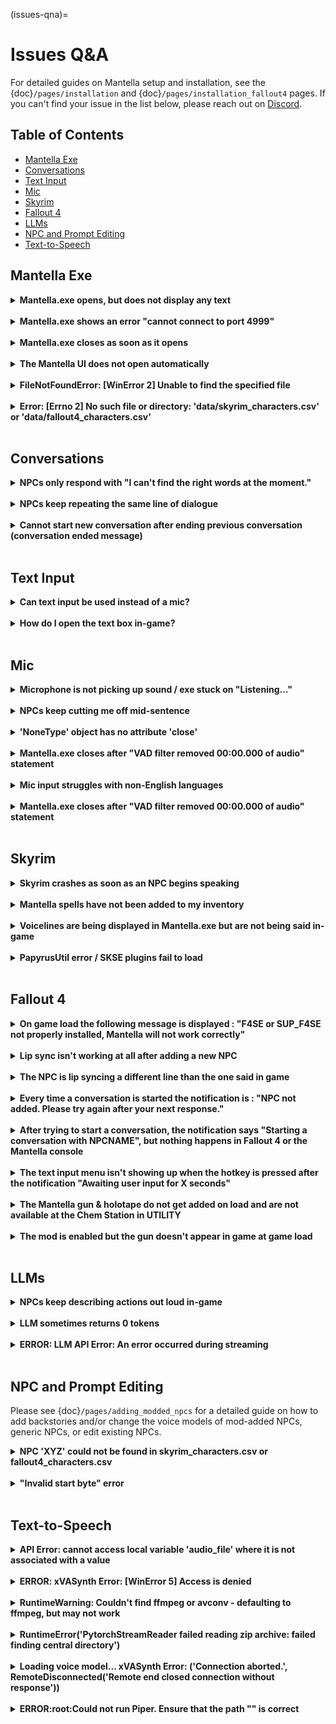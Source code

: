 (issues-qna)=
# Issues Q&A
For detailed guides on Mantella setup and installation, see the {doc}`/pages/installation` and {doc}`/pages/installation_fallout4` pages. If you can't find your issue in the list below, please reach out on [Discord](https://discord.gg/Q4BJAdtGUE).

## Table of Contents
- [Mantella Exe](#mantella-exe)
- [Conversations](#conversations)
- [Text Input](#text-input)
- [Mic](#mic)
- [Skyrim](#skyrim)
- [Fallout 4](#fallout-4)
- [LLMs](#llms)
- [NPC and Prompt Editing](#npc-and-prompt-editing)
- [Text-to-Speech](#text-to-speech)

## Mantella Exe
<details>
<summary><strong>Mantella.exe opens, but does not display any text</strong></summary>

Ensure that you are not running Mantella.exe via a Vortex / Mod Organizer 2 shortcut, as this does not start the program properly. Otherwise, it may take some time to start when running for the first time.
</details>
<br>

<details>
<summary><strong>Mantella.exe shows an error "cannot connect to port 4999"</strong></summary>

This is likely an issue with your antivirus / firewall blocking Mantella from connecting to your game. Please allow Mantella.exe through your firewall and add it to your antivirus's whitelist. Mantella.exe can be found in `your mods folder\Mantella\SKSE\Plugins\MantellaSoftware\Mantella.exe`.
</details>
<br>

<details>
<summary><strong>Mantella.exe closes as soon as it opens</strong></summary>

This is likely an issue with your antivirus / firewall blocking Mantella from connecting to your game. Please allow Mantella.exe through your firewall and add it to your antivirus's whitelist. Mantella.exe can be found in `your mods folder\Mantella\SKSE\Plugins\MantellaSoftware\Mantella.exe`.
</details>
<br>

<details>
<summary><strong>The Mantella UI does not open automatically</strong></summary>

The Mantella UI should open in your browser when the Mantella exe starts, but if it does not, it can be accessed here: [http://localhost:4999/ui/?__theme=dark](http://localhost:4999/ui/?__theme=dark).

Note that in order to access the Mantella UI, the Mantella exe needs to be running.
</details>
<br>

<details>
<summary><strong>FileNotFoundError: [WinError 2] Unable to find the specified file</strong></summary>

This error often occurs if your Mantella save data is automatically storing on OneDrive. Please try navigating to `your mods folder\Mantella\SKSE\Plugins\MantellaSoftware\custom_user_folder.ini` and setting the path within this file to a folder that OneDrive does not have access to.
</details>
<br>

<details>
<summary><strong>Error: [Errno 2] No such file or directory: 'data/skyrim_characters.csv' or 'data/fallout4_characters.csv'</strong></summary>

This may be caused by `Mantella.exe` being ran through MO2 or Vortex. `Mantella.exe` will start itself automatically when you start the game.
</details>
<br>


## Conversations
<details>
<summary><strong>NPCs only respond with "I can't find the right words at the moment."</strong></summary>

This either means the LLM server is currently down or the API key has not been set up correctly / is missing payment information. If it is the latter issue, please check Documents/My Games/Mantella/logging.log to see the exact error.
</details>
<br>

<details>
<summary><strong>NPCs keep repeating the same line of dialogue</strong></summary>

This is likely a permissions issue with Mantella accessing your game folder. If your game folder is installed in Program Files, please move it to a [different folder](https://art-from-the-machine.github.io/Mantella/pages/installation.html#skyrim). 

If this only happens occasionally, it is likely because the next voiceline is being activated before the voiceline file is ready. You can mitigate this by increasing the value of `Wait Time Buffer` in the `Large Language Model -> Advanced` tab in the [Mantella UI](https://art-from-the-machine.github.io/Mantella/pages/installation.html#mantella-ui).
</details>
<br>

<details>
<summary><strong>Cannot start new conversation after ending previous conversation (conversation ended message)</strong></summary>

You might need to say something in the mic / type something in the text box for Mantella to realize that the conversation has ended (while it is on "Listening..." / "Waiting for player input..." it does not actively look out for the conversation ending). It is best to end conversations by simply saying / typing "goodbye" to avoid this issue.
</details>
<br>


## Text Input
<details>
<summary><strong>Can text input be used instead of a mic?</strong></summary>

Yes. Go to Mantella's MCM menu in-game and disable mic input to enable text input. The default key to open the text box is H (this key can be changed in the MCM settings). [UIExtensions](https://www.nexusmods.com/skyrimspecialedition/mods/17561) is required for text input to work.
</details>
<br>

<details>
<summary><strong>How do I open the text box in-game?</strong></summary>

The default key to open the text box is H (this key can be changed in Mantella's MCM settings). [UIExtensions](https://www.nexusmods.com/skyrimspecialedition/mods/17561) is required for text input to work.
</details>
<br>


## Mic
<details>
<summary><strong>Microphone is not picking up sound / exe stuck on "Listening..."</strong></summary>

Make sure that your mic is picking up correctly on other software and that it is set as your default. For example, you can go to User Settings -> Voice & Video on Discord to test your mic. Otherwise, try adjusting the `Audio Threshold` setting under the `Speech-to-Text` tab of the [Mantella UI](https://art-from-the-machine.github.io/Mantella/pages/installation.html#mantella-ui) (following the instructions provided for that setting). If all else fails, make sure that no other microphones are plugged in except the one you want to use. There may be a rogue microphone such as a webcam picking up as your default.
</details>
<br>

<details>
<summary><strong>NPCs keep cutting me off mid-sentence</strong></summary>

You can increase the `Pause Threshold` (how many seconds of silence before your mic input is cut off) in the `Speech-to-Text` tab of the Mantella UI.
</details>
<br>

<details>
<summary><strong>'NoneType' object has no attribute 'close'</strong></summary>

This error means that Whisper is unable to find a connected microphone. Please ensure that you have a working microphone plugged in and enabled.
</details>
<br>

<details>
<summary><strong>Mantella.exe closes after "VAD filter removed 00:00.000 of audio" statement</strong></summary>

This is an issue related to CUDA. Please try setting `Process Device` to "cpu" under the `Speech-to-Text -> Advanced` tab of the [Mantella UI](https://art-from-the-machine.github.io/Mantella/pages/installation.html#mantella-ui).
</details>
<br>

<details>
<summary><strong>Mic input struggles with non-English languages</strong></summary>

The default speech-to-text model, Moonshine, struggles to transcribe non-English languages. Please try switching to Whisper via the `Speech-to-Text`->`STT Service` setting in the Mantella UI.
</details>
<br>

<details>
<summary><strong>Mantella.exe closes after "VAD filter removed 00:00.000 of audio" statement</strong></summary>

This is an issue related to CUDA. Please try setting `Process Device` to "cpu" under the `Speech-to-Text -> Advanced` tab of the [Mantella UI](https://art-from-the-machine.github.io/Mantella/pages/installation.html#mantella-ui).
</details>
<br>


## Skyrim
<details>
<summary><strong>Skyrim crashes as soon as an NPC begins speaking</strong></summary>

Mantella can sometimes have compatability issues with [Fuz Ro D'oh](https://www.nexusmods.com/skyrimspecialedition/mods/15109). Please try running Mantella with Fuz Ro D'oh disabled.
</details>
<br>

<details>
<summary><strong>Mantella spells have not been added to my inventory</strong></summary>

This is an issue with the way the Mantella mod has been installed. Please ensure any previous versions of Mantella have been completely removed before installing the new version:

Open Skyrim, end all Mantella conversations and unequip the Mantella spell, and create a save. In your mod manager, disable the old Mantella mod. Open your newly created save and create another save (now with no Mantella mod). Finally, in your mod manager enable the new Mantella mod. This should effectively "reset" the mod. When you next open your recent save, you should see a notification that the Mantella spell has been added to your inventory.
</details>
<br>

<details>
<summary><strong>Voicelines are being displayed in Mantella.exe but are not being said in-game</strong></summary>

Try creating a save and then reloading that save. This ensures that the Mantella voice files get registered correctly. 

If the above fails, a more unlikely reason for voicelines not playing is if you have updated the Mantella mod with a more recent version by replacing files in the mod's folder. If this is the case, open Skyrim, end all Mantella conversations and unequip the Mantella spell, and create a save. In your mod manager, disable the old Mantella mod. Open your newly created save and create another save (now with no Mantella mod). Finally, in your mod manager enable the new Mantella mod. This should effectively "reset" the mod. When you next open your recent save, you should see a notification that the Mantella spell has been added to your inventory.
</details>
<br>

<details>
<summary><strong>PapyrusUtil error / SKSE plugins fail to load</strong></summary>

Please ensure you have installed the correct versions of Mantella's required mods for your Skyrim version. You can check your Skyrim version by right-clicking its exe file in your Skyrim folder and going to Properties -> Details -> File version. VR users can just download the VR version of each mod if available, or SE if not.
</details>
<br>


## Fallout 4
<details>
<summary><strong>On game load the following message is displayed : "F4SE or SUP_F4SE not properly installed, Mantella will not work correctly"</strong></summary>

Multiples reasons can cause this issue:

1: Invalid or absent F4SE install, make sure to download the one from this link : [F4SE](https://f4se.silverlock.org/). Make sure to download the appropriate version (desktop or VR).

2: Incorrect FO4 version number. Mantella is supposed to run with version 1.10.163.0 (for Fallout 4 desktop) or 1.2.72.0 (for Fallout 4 VR).

3: [SUP F4SE](https://www.nexusmods.com/fallout4/mods/55419) or [SUP F4SEVR](https://www.nexusmods.com/fallout4/mods/64420) (whichever is appropriate for your game) isn't correctly installed.

4: Make sure you're actually launching the game with : f4se_loader.exe

5: If you are running the mod via the GOG version of Fallout 4, you might encounter issues getting F4SE to load, see [this workaround](https://github.com/ModOrganizer2/modorganizer/issues/1856#issuecomment-1685925528)

</details>
<br>

<details>
<summary><strong>Lip sync isn't working at all after adding a new NPC</strong></summary>

Lip files need to be present at launch for the game to register it. Restarting Fallout 4 should correct the issue. The Mantella Mod on the Mod Nexus will cover all the base game and all the main DLCs but any other NPC will need to have a lip file named 00001ED2_1.lip present at launch in its voice type folder in data\Sound\Voice\Mantella.esp
</details>
<br>

<details>
<summary><strong>The NPC is lip syncing a different line than the one said in game</strong></summary>

This might be caused by an invalid mod file path (ex: a file path pointing to for another game's data folder). Double check the file paths. Please note that there is a known issue in Fallout 4 that causes lip sync to be cut short for longer lines.
</details>
<br>

<details>
<summary><strong>Every time a conversation is started the notification is : "NPC not added. Please try again after your next response."</strong></summary>

Multiples reasons can cause this issue:

1: Invalid game file path in the config.ini. Double check your filepath for `fallout4_folder` or `fallout4VR_folder`.

2: Wrong game set in the config.ini, double check the value for `game = ` 

3: If you're running a modlist that uses Root builder, there might be a sync issue between Mantella and your game. Make sure you load the game first then load Mantella after to avoid the _Mantella text files getting out of sync.

4: Double check that you installed the correct version of the Mantella Mod : desktop or VR.

</details>
<br>

<details>
<summary><strong>After trying to start a conversation, the notification says "Starting a conversation with NPCNAME", but nothing happens in Fallout 4 or the Mantella console</strong></summary>

Multiples reasons can cause this issue:

1: Invalid game file path in the config.ini. Double check your filepath for `fallout4_folder` or `fallout4VR_folder`.

2: Wrong game set in the config.ini. Double check the value for `game = ` 

</details>
<br>

<details>
<summary><strong>The text input menu isn't showing up when the hotkey is pressed after the notification "Awaiting user input for X seconds"</strong></summary>

Multiples reasons can cause this issue:

1: Double check that the install for [Textinputmenu](https://www.nexusmods.com/fallout4/mods/27347) is correct.

2: Try resetting the text input hotkey in the settings holotape under `Main settings`. You will need to enter a [DirectX scan code](https://falloutck.uesp.net/wiki/DirectX_Scan_Codes)

</details>
<br>

<details>
<summary><strong>The Mantella gun & holotape do not get added on load and are not available at the Chem Station in UTILITY</strong></summary>

This is an issue with the way the Mantella esp mod itself has been installed. Please check your Fallout 4 version by right-clicking its exe file in your Fallout 4 folder and going to Properties -> Details . The "File version" should be listed here and it should be 1.10.163.0 (for Fallout 4 desktop) or 1.2.72.0 (for Fallout 4 VR). If you are using VR, there are separate versions of the required mods for SUP_F4SE : [SUP F4SEVR](https://www.nexusmods.com/fallout4/mods/64420). If you are running the mod via the GOG version of Fallout 4, you might encounter issue getting F4Se to load, see [this workaround](https://github.com/ModOrganizer2/modorganizer/issues/1856#issuecomment-1685925528).
</details>
<br>

<details>
<summary><strong>The mod is enabled but the gun doesn't appear in game at game load</strong></summary>

This might be caused by multiple reasons:
1. Make sure you are past the intro and first Vault.
2. Try to fast travel on the map.
3. Check that MantellaQuest is running by using the console and typing 'sqv MantellaQuest'. Make sure that the ini files have been modified to allow modding: [Howto: Enable Modding - Archive Invalidation](https://www.nexusmods.com/fallout4/articles/3831).
4. Double check that [Fallout 4 Version Check Patcher](https://www.nexusmods.com/fallout4/mods/42497?tab=description) has been installed.

</details>
<br>


## LLMs
<details>
<summary><strong>NPCs keep describing actions out loud in-game</strong></summary>

By default, LLMs are instructed to not describe actions in Mantella's system prompt. However, some smaller LLMs struggle with following instructions. To fix this, try switching to a larger LLM. You can also try adding more explicit instructions within the `Prompts` tab of the Mantella UI.
</details>
<br>

<details>
<summary><strong>LLM sometimes returns 0 tokens</strong></summary>

Sometimes certain LLMs can fail to generate a response. Try switching to a different LLM if this issue persists.
</details>
<br>

<details>
<summary><strong>ERROR: LLM API Error: An error occurred during streaming</strong></summary>

This can either be because of a temporary issue with your LLM provider, your account balance is too low, or free requests have reached their daily / hourly / etc limit. Please either try switching to a different LLM temporarily, or checking your account balance / free usage limits.
</details>
<br>


## NPC and Prompt Editing
Please see {doc}`/pages/adding_modded_npcs` for a detailed guide on how to add backstories and/or change the voice models of mod-added NPCs, generic NPCs, or edit existing NPCs.

<details>
<summary><strong>NPC 'XYZ' could not be found in skyrim_characters.csv or fallout4_characters.csv</strong></summary>

This means that the NPC's name exactly as written in the error message could not be found in the characters.csv. If you are running your game in another language, sometimes the NPC's name in this language does not match up to the English name, causing this error. It might also mean that the character is missing from characters.csv.
</details>
<br>

<details>
<summary><strong>"Invalid start byte" error</strong></summary>

This error occurs when you introduce character symbols that can't be recognized either in MantellaSoftware/config.ini, skyrim_characters.csv or fallout4_characters.csv. Please try re-downloading these files. Note that if you are using Excel to edit the CSV, Excel often likes to corrupt CSVs when saving these files. If you are experiencing issues with Excel, there are free CSV editors available such as [LibreOffice](https://www.libreoffice.org/). 
</details>
<br>


## Text-to-Speech
<details>
<summary><strong>API Error: cannot access local variable 'audio_file' where it is not associated with a value</strong></summary>

This error occurs when something has failed in a previous step (likely an issue with xVASynth / not having FaceFXWrapper installed). Please check your Documents/My Games/Mantella/logging.log file to see the error which occurred before this, which should provide more clarification. If you are still ensure, please share your logging.log file to the Discord's issues channel.
</details>
<br>

<details>
<summary><strong>ERROR: xVASynth Error: [WinError 5] Access is denied</strong></summary>

This happens when your antivirus is blocking Mantella.exe from working. Please add Mantella.exe to your safe list.
</details>
<br>

<details>
<summary><strong>RuntimeWarning: Couldn't find ffmpeg or avconv - defaulting to ffmpeg, but may not work</strong></summary>

xVASynth related warning when started by Mantella. Thus far has not impacted Mantella so it can be safely ignored.

You can also download [ffmpeg](https://ffmpeg.org/download.html) and put a copy of ffmpeg.exe in the same folder as Mantella and xVASynth and the error will be resolved.
</details>
<br>

<details>
<summary><strong>RuntimeError('PytorchStreamReader failed reading zip archive: failed finding central directory')</strong></summary>

If an xVASynth voice model is corrupted, this error will display in Documents/My Games/Mantella/logging.log. Please re-download the voice model in this case. You may alternatively need to redownload xVASynth.

A way to check for other corrupted voice models, is to compare the file sizes within /models/skyrim/ folder of xVASynth. If they diverge from the norms, redownload **just** those. The norms for voice model sizes are **~54 MB** and/or **~90 MB** (v2 voice models) & **~220 MB** or **~260 MB** (v3 voice models).
</details>
<br>

<details>
<summary><strong>Loading voice model... xVASynth Error: ('Connection aborted.', RemoteDisconnected('Remote end closed connection without response'))</strong></summary>

If this xVASynth Error occurs after the "Loading voice model..." message (as can be seen in your Documents/My Games/Mantella/logging.log file), this is likely an issue with a corrupted voice model. Please try redownloading the model from [here](https://www.nexusmods.com/skyrimspecialedition/mods/44184) for Skyrim or [here](https://www.nexusmods.com/fallout4/mods/49340) for Fallout 4. If you have `use_cleanup` enabled, try setting this value to 0 in MantellaSoftware/config.ini.

If this does not resolve your issue, please share the text found in your xVASynth/server.log file on the [Discord's #issues channel](https://discord.gg/Q4BJAdtGUE) for further support.
</details>
<br>

<details>
<summary><strong>ERROR:root:Could not run Piper. Ensure that the path "" is correct</strong></summary>

This error often occurs when attempting to start Mantella.exe manually instead of letting it launch automatically on game startup. Please copy the path to your Piper installation (which should be `your mods folder\Mantella\SKSE\Plugins\MantellaSoftware\piper`) and paste this path in the `Text-to-Speech`->`Piper Folder` setting in the Mantella UI.
</details>
<br>